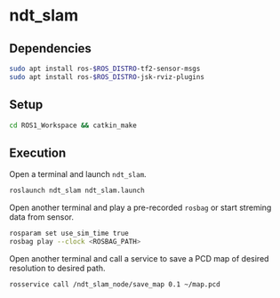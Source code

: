 # ndt_slam

## Dependencies
```bash
sudo apt install ros-$ROS_DISTRO-tf2-sensor-msgs
sudo apt install ros-$ROS_DISTRO-jsk-rviz-plugins
```

## Setup
```bash
cd ROS1_Workspace && catkin_make
```

## Execution
Open a terminal and launch `ndt_slam`.
```bash
roslaunch ndt_slam ndt_slam.launch
```
Open another terminal and play a pre-recorded `rosbag` or start streming data from sensor.
```bash
rosparam set use_sim_time true
rosbag play --clock <ROSBAG_PATH>
```
Open another terminal and call a service to save a PCD map of desired resolution to desired path.
```bash
rosservice call /ndt_slam_node/save_map 0.1 ~/map.pcd
```